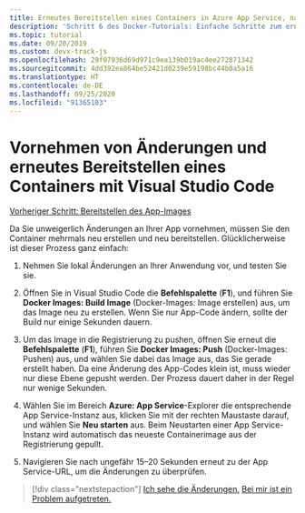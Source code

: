 ```yaml
---
title: Erneutes Bereitstellen eines Containers in Azure App Service, nachdem Änderungen in Visual Studio Code vorgenommen wurden
description: 'Schritt 6 des Docker-Tutorials: Einfache Schritte zum erneuten Erstellen und Bereitstellen eines Containerimages'
ms.topic: tutorial
ms.date: 09/20/2019
ms.custom: devx-track-js
ms.openlocfilehash: 29f07936d69d971c9ea139b019ac4ee272871342
ms.sourcegitcommit: 4dd392ea864be52421d0239e59198bc44b0a5a16
ms.translationtype: HT
ms.contentlocale: de-DE
ms.lasthandoff: 09/25/2020
ms.locfileid: "91365103"
---
```

# <a name="make-changes-and-redeploy-a-container-using-visual-studio-code"></a>Vornehmen von Änderungen und erneutes Bereitstellen eines Containers mit Visual Studio Code

[Vorheriger Schritt: Bereitstellen des App-Images](tutorial-vscode-docker-node-05.md)

Da Sie unweigerlich Änderungen an Ihrer App vornehmen, müssen Sie den Container mehrmals neu erstellen und neu bereitstellen. Glücklicherweise ist dieser Prozess ganz einfach:

1. Nehmen Sie lokal Änderungen an Ihrer Anwendung vor, und testen Sie sie.

1. Öffnen Sie in Visual Studio Code die **Befehlspalette** (**F1**), und führen Sie **Docker Images: Build Image** (Docker-Images: Image erstellen) aus, um das Image neu zu erstellen. Wenn Sie nur App-Code ändern, sollte der Build nur einige Sekunden dauern.

1. Um das Image in die Registrierung zu pushen, öffnen Sie erneut die **Befehlspalette** (**F1**), führen Sie **Docker Images: Push** (Docker-Images: Pushen) aus, und wählen Sie dabei das Image aus, das Sie gerade erstellt haben. Da eine Änderung des App-Codes klein ist, muss wieder nur diese Ebene gepusht werden. Der Prozess dauert daher in der Regel nur wenige Sekunden.

1. Wählen Sie im Bereich **Azure: App Service**-Explorer die entsprechende App Service-Instanz aus, klicken Sie mit der rechten Maustaste darauf, und wählen Sie **Neu starten** aus. Beim Neustarten einer App Service-Instanz wird automatisch das neueste Containerimage aus der Registrierung gepullt.

1. Navigieren Sie nach ungefähr 15–20 Sekunden erneut zu der App Service-URL, um die Änderungen zu überprüfen.

> [!div class="nextstepaction"]
> [Ich sehe die Änderungen.](tutorial-vscode-docker-node-07.md) [Bei mir ist ein Problem aufgetreten.](https://www.research.net/r/PWZWZ52?tutorial=node-deployment-docker-extension&step=deploy-changes)
